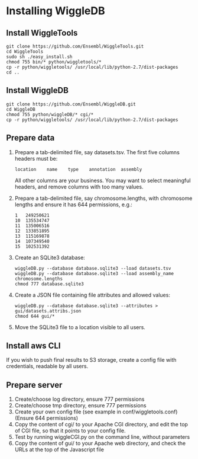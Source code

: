 Installing WiggleDB
===================

Install WiggleTools
-------------------

```
git clone https://github.com/Ensembl/WiggleTools.git
cd WiggleTools
sudo sh ./easy_install.sh
chmod 755 bin/* python/wiggletools/*
cp -r python/wiggletools/ /usr/local/lib/python-2.7/dist-packages
cd ..
```
Install WiggleDB
----------------

```
git clone https://github.com/Ensembl/WiggleDB.git
cd WiggleDB
chmod 755 python/wiggleDB/* cgi/*
cp -r python/wiggletools/ /usr/local/lib/python-2.7/dist-packages
```

Prepare data
------------

1. Prepare a tab-delimited file, say datasets.tsv. The first five columns headers must be:	

	```
	location	name	type	annotation	assembly
	```
	All other columns are your business. You may want to select meaningful headers, and remove columns with too many values.

2. Prepare a tab-delimited file, say chromosome.lengths, with chromosome lengths and ensure it has 644 permissions, e.g.:

	```
	1	249250621
	10	135534747
	11	135006516
	12	133851895
	13	115169878
	14	107349540
	15	102531392
	```

3. Create an SQLite3 database:

	```	
	wiggleDB.py --database database.sqlite3 --load datasets.tsv
	wiggleDB.py --database database.sqlite3 --load assembly_name chromosome.lengths
	chmod 777 database.sqlite3
	```

4. Create a JSON file containing file attributes and allowed values:

	```
	wiggleDB.py --database database.sqlite3 --attributes > gui/datasets.attribs.json 
	chmod 644 gui/*
	```

5. Move the SQLite3 file to a location visible to all users.

Install aws CLI
---------------

If you wish to push final results to S3 storage, create a config file with credentials, readable by all users.

Prepare server
--------------

1. Create/choose log directory, ensure 777 permissions
2. Create/choose tmp directory, ensure 777 permissions
3. Create your own config file (see example in conf/wiggletools.conf) (Ensure 644 permissions)
4. Copy the content of cgi/ to your Apache CGI directory, and edit the top of CGI file, so that it points to your config file. 
5. Test by running wiggleCGI.py on the command line, without parameters
6. Copy the content of gui/ to your Apache web directory, and check the URLs at the top of the Javascript file
